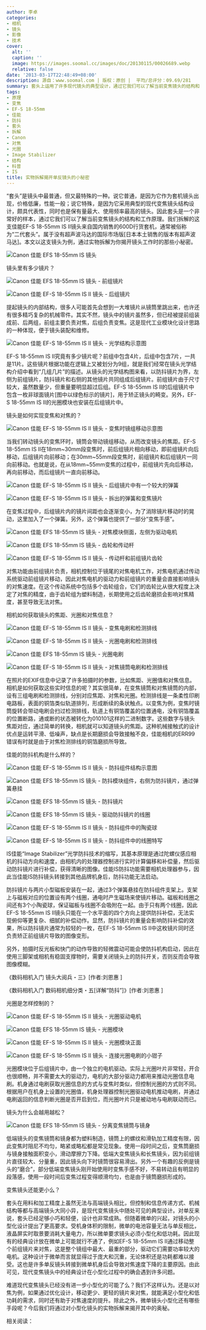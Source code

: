 ```yaml
---
author: 李卓
categories:
- 相机
- 镜头
- 影像
- 技术
cover:
  alt: ''
  caption: ''
  image: https://images.soomal.cc/images/doc/20130115/00026689.webp
  relative: false
date: '2013-03-17T22:48:49+08:00'
description: 源自：www.soomal.com | 版权：原创 |  平均/总评分：09.69/281
summary: 套头上运用了许多现代镜头的典型设计，通过它我们可以了解当前变焦镜头的结构和工作原理。我们拆解的这支佳能EF-S 18-55mm IS Ⅱ镜头来自国内销售的600D行货套机，通常被俗称为“二代套头”，属于没有超声波马达的国际市场版……
tags:
- 原理
- 变焦
- EF-S 18-55mm
- 佳能
- 防抖
- 套头
- 拆解
- Canon
- 对焦
- 光圈
- Image Stabilizer
- 结构
- 科普
- IS
title: 实物拆解揭开单反镜头的小秘密
---
```


“套头”是镜头中最普通，但又最特殊的一种。说它普通，是因为它作为套机镜头出现，价格低廉，性能一般；说它特殊，是因为它采用典型的现代变焦镜头结构设计，颇具代表性，同时也是保有量最大、使用频率最高的镜头。因此套头是一个非常好的样本，通过它我们可以了解当前变焦镜头的结构和工作原理。我们拆解的这支佳能EF-S 18-55mm IS Ⅱ镜头来自国内销售的600D行货套机，通常被俗称为“二代套头”。属于没有超声波马达的国际市场版[日本本土销售的版本有超声波马达]。本文以这支镜头为例，通过实物拆解为你揭开镜头工作时的那些小秘密。



![Canon 佳能 EFS 18-55mm IS 镜头](https://images.soomal.cc/images/doc/20130114/00026659.webp)



镜头里有多少镜片？



![Canon 佳能 EFS 18-55mm IS 镜头 - 前组镜片](https://images.soomal.cc/images/doc/20130115/00026678.webp)



![Canon 佳能 EF-S 18-55mm IS Ⅱ 镜头 - 后组镜片](https://images.soomal.cc/images/doc/20130317/00028635.webp)



提起镜头的内部结构，很多人可能首先会想到一大堆镜片从镜筒里跳出来，也许还有很多精巧复杂的机械零件。其实不然，镜头中的镜片虽然多，但已经被提前组装成前、后两组，前组主要负责对焦，后组负责变焦。这是现代工业模块化设计思路的一种体现，便于镜头装配和维修。



![Canon 佳能 EF-S 18-55mm IS Ⅱ 镜头 - 光学结构示意图](https://images.soomal.cc/images/doc/20130317/00028633.webp)



EF-S 18-55mm IS Ⅱ究竟有多少镜片呢？前组中包含4片，后组中包含7片，一共是11片。这些镜片根据功能在逻辑上又被划分为9组，就是我们经常在镜头光学结构介绍中看到“几组几片”的描述。从镜头的光学结构图来看，以防抖镜片为界，左侧为前组镜片，防抖镜片和右侧的其他镜片共同组成后组镜片。前组镜片由于尺寸较大，虽然数量少，但重量要明显超过后组。EF-S 18-55mm IS Ⅱ的后组镜片中包含一枚非球面镜片[图中以绿色标示的镜片]，用于矫正镜头的畸变。另外，EF-S 18-55mm IS Ⅱ的光圈模块也安装在后组镜片中。



镜头是如何实现变焦和对焦的？



![Canon 佳能 EF-S 18-55mm IS Ⅱ 镜头 - 变焦时镜组移动示意图](https://images.soomal.cc/images/doc/20130317/00028636.webp)



当我们转动镜头的变焦环时，镜筒会带动镜组移动，从而改变镜头的焦距。EF-S 18-55mm IS Ⅱ在18mm~30mm段变焦时，前后组镜片相向移动，即前组镜片向后移动，后组镜片向前移动；在30mm~55mm段变焦时，前组镜片和后组镜片一同向前移动。也就是说，在从18mm~55mm变焦的过程中，前组镜片先向后移动，再向前移动，而后组镜片一直向前移动。



![Canon 佳能 EF-S 18-55mm IS Ⅱ 镜头 - 后组镜片中有一个较大的弹簧](https://images.soomal.cc/images/doc/20130317/00028640.webp)



![Canon 佳能 EF-S 18-55mm IS Ⅱ 镜头 - 拆出的弹簧和变焦镜片](https://images.soomal.cc/images/doc/20130317/00028641.webp)



在变焦过程中，后组镜片内的镜片间距也会逐渐变小，为了消除镜片移动时的晃动，这里加入了一个弹簧。另外，这个弹簧也提供了一部分“变焦手感”。



![Canon 佳能 EFS 18-55mm IS 镜头 - 对焦模块侧面，左侧为驱动电机](https://images.soomal.cc/images/doc/20130115/00026666.webp)



![Canon 佳能 EFS 18-55mm IS 镜头 - 齿轮和传动杆](https://images.soomal.cc/images/doc/20130115/00026667.webp)



![Canon 佳能 EF-S 18-55mm IS Ⅱ 镜头 - 传动杆和前组镜片齿轮](https://images.soomal.cc/images/doc/20130317/00028637.webp)



对焦功能由前组镜片负责，相机控制位于镜尾的对焦电机工作，对焦电机通过传动系统驱动前组镜片移动，因此对焦电机的驱动力和前组镜片的重量会直接影响镜头的对焦速度。在这个传动系统中包括多个齿轮组合，它们的齿轮比从很大程度上决定了对焦的精度，由于齿轮组为塑料制造，长期使用之后齿轮磨损会影响对焦精度，甚至导致无法对焦。



相机如何获取镜头的焦距、光圈和对焦信息？



![Canon 佳能 EF-S 18-55mm IS Ⅱ 镜头 - 变焦电刷和检测排线](https://images.soomal.cc/images/doc/20130317/00028642.webp)



![Canon 佳能 EF-S 18-55mm IS Ⅱ 镜头 - 光圈电刷和检测排线](https://images.soomal.cc/images/doc/20130317/00028638.webp)



![Canon 佳能 EFS 18-55mm IS 镜头 - 光圈电刷](https://images.soomal.cc/images/doc/20130115/00026673.webp)



![Canon 佳能 EF-S 18-55mm IS Ⅱ 镜头 - 对焦镜筒电刷和检测排线](https://images.soomal.cc/images/doc/20130317/00028639.webp)



在照片的EXIF信息中记录了许多拍摄时的参数，比如焦距、光圈值和对焦信息。相机是如何获取这些实时信息的呢？其实很简单，在变焦镜筒和对焦镜筒的内部，设有三组电刷和检测排线，分别对应焦距、对焦和光圈。检测排线是一条柔性印刷电路板，表面的铜箔类似轨道排列，形成断续的条状触点。以变焦为例，变焦时镜筒旋转会带动电刷会扫过检测排线，轨道上有铜箔覆盖的位置通电，没有铜箔覆盖的位置断路，通或断的状态被转化为010101这样的二进制数字。这些数字与镜头焦距对应，通过简单的转换，相机就可以知道镜头的焦距。这种机械接触式的设计优点是运转平滑、低噪声，缺点是长期磨损会导致接触不良，佳能相机的ERR99错误有时就是由于对焦检测排线的铜箔磨损所导致。



佳能的防抖机构是什么样的？



![Canon 佳能 EF-S 18-55mm IS Ⅱ 镜头 - 防抖组件结构示意图](https://images.soomal.cc/images/doc/20130317/00028634.webp)



![Canon 佳能 EFS 18-55mm IS 镜头 - 防抖模块组件，右侧为防抖镜片，通过弹簧悬挂](https://images.soomal.cc/images/doc/20130115/00026685.webp)



![Canon 佳能 EFS 18-55mm IS 镜头 - 防抖镜片](https://images.soomal.cc/images/doc/20130115/00026686.webp)



![Canon 佳能 EFS 18-55mm IS 镜头 - 驱动防抖镜片的线圈](https://images.soomal.cc/images/doc/20130115/00026687.webp)



![Canon 佳能 EF-S 18-55mm IS Ⅱ 镜头 - 防抖组件中的陶瓷球](https://images.soomal.cc/images/doc/20130317/00028643.webp)



![Canon 佳能 EF-S 18-55mm IS Ⅱ 镜头 - 防抖组件中的线圈特写](https://images.soomal.cc/images/doc/20130317/00028644.webp)



IS佳能“Image Stabilizer”光学防抖技术的缩写，其基本原理是通过陀螺仪感应相机的抖动方向和速度，由相机内的处理器控制进行实时计算偏移和补偿量，然后驱动防抖镜片进行补偿，获得清晰的图像。佳能IS防抖功能需要相机处理器参与，因此当佳能IS防抖镜头转接到其他品牌机身后，防抖功能无法启动。



防抖镜片与两片小型磁板安装在一起，通过3个弹簧悬挂在防抖组件支架上。支架上与磁板对应的位置设有两个线圈，通电时产生磁场来使镜片移动。磁板和线圈之间还有3个小陶瓷球，保证磁板与线圈不会吸附在一起。由于只有两个线圈，因此EF-S 18-55mm IS Ⅱ镜头只能在一个水平面的四个方向上提供防抖补偿，无法实现俯仰等更复杂、细腻的补偿动作。显然，防抖镜片的重量会影响防抖补偿的效果，所以防抖镜片通常为较轻的一枚，在EF-S 18-55mm IS Ⅱ中这枚镜片同时还负责矫正前组镜片导致的图像变形。



另外，拍摄时反光板和快门的动作导致的轻微震动可能会使防抖机构启动，因此在使用三脚架或相机有稳固支撑物时，需要关闭镜头上的防抖开关，否则反而会导致图像模糊。



《数码相机入门 镜头大阅兵・三》[作者:刘恩惠 ]

《数码相机入门 数码相机细分类・五[详解“防抖”]》[作者:刘恩惠 ]



光圈是怎样控制的？



![Canon 佳能 EF-S 18-55mm IS Ⅱ 镜头 - 光圈驱动电机](https://images.soomal.cc/images/doc/20130317/00028646.webp)



![Canon 佳能 EFS 18-55mm IS 镜头 - 光圈模块](https://images.soomal.cc/images/doc/20130115/00026683.webp)



![Canon 佳能 EF-S 18-55mm IS Ⅱ 镜头 - 光圈模块正面](https://images.soomal.cc/images/doc/20130317/00028645.webp)



![Canon 佳能 EF-S 18-55mm IS Ⅱ 镜头 - 连接光圈电刷的小钳子](https://images.soomal.cc/images/doc/20130317/00028647.webp)



光圈模块位于后组镜片中，由一个独立的电机驱动。实际上光圈叶片非常轻，开合也很顺畅，并不需要太大的驱动力，电机的大部分驱动力都用来推动光圈信息电刷。机身通过电刷获取光圈信息的方式与变焦时类似，但控制光圈的方式则不同。根据用户在机身上设置的光圈值，机身处理器控制光圈驱动电机推动电刷，并通过电刷返回的信息判断光圈是否开启到位，而光圈叶片只是被动地与电刷联动而已。



镜头为什么会越用越松？



![Canon 佳能 EFS 18-55mm IS 镜头 - 分离变焦镜筒与镜身](https://images.soomal.cc/images/doc/20130115/00026674.webp)



低端镜头的变焦镜筒和镜身都为塑料制造，镜筒上的螺纹和滑轨加工精度有限，因此变焦时阻尼不均匀，略紧或略松都是常见现象。使用一段时间之后，变焦筒磨损与镜身接触面积变小，滑动摩擦力下降。低端大变焦镜头和长焦镜头，因为前组镜片直径较大、分量重，因此镜头向下时镜筒很容易滑出。另外一个有趣的反例是镜头的“磨合”，部分低端变焦镜头刚开始使用时变焦手感不好，不易转动且有明显的段落感，使用一段时间后变焦过程变得顺滑均匀，也是由于镜筒磨损形成的。



变焦镜头还能更小么？



套头在用料和加工精度上虽然无法与高端镜头相比，但控制和信息传递方式、机械结构等都与高端镜头大同小异，是现代变焦镜头中随处可见的典型设计。对单反来说，套头已经足够小巧和轻便，设计也非常成熟。但随着微单的兴起，对镜头的小型化设计提出了更高要求。受机身体积的限制，微单的电池容量无法与单反相比，液晶屏实时取景要消耗大量电力，所以微单要求镜头必须小型化和低功耗。因此现有的经典设计放在微单上可能就行不通了，例如EF-S 18-55mm IS Ⅱ通过移动整个前组镜片来对焦，这是整个镜组中最大、最重的部分，驱动它们需要功率较大的电机。这种设计于微单而言就显得过于庞大和沉重，无论体积还是功耗都难以接受。这也是许多单反镜头转接到微单机身后会导致对焦速度下降的主要原因。由此可见，现代变焦镜头中的经典设计在小型化过程中的确会遇到许多问题。



难道现代变焦镜头已经没有进一步小型化的可能了么？我们不这样认为。还是以对焦为例，如果通过优化设计，移动更少、更轻的镜片来对焦，就能满足小型化和低功耗的需求，同时还有助于对焦速度的提升。除此之外，微单镜头小型化还有哪些手段呢？今后我们将通过对小型化镜头的实物拆解来揭开其中的奥秘。





相关阅读：